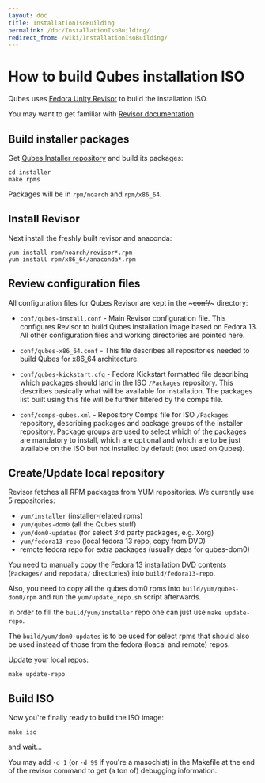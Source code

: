 ```yaml
---
layout: doc
title: InstallationIsoBuilding
permalink: /doc/InstallationIsoBuilding/
redirect_from: /wiki/InstallationIsoBuilding/
---
```


How to build Qubes installation ISO
===================================

Qubes uses [Fedora Unity Revisor](http://revisor.fedoraunity.org/) to build the installation ISO.

You may want to get familiar with [Revisor documentation](http://revisor.fedoraunity.org/documentation).

Build installer packages
------------------------

Get [Qubes Installer repository](http://git.qubes-os.org/?p=smoku/installer) and build its packages:

~~~
cd installer
make rpms
~~~

Packages will be in `rpm/noarch` and `rpm/x86_64`.

Install Revisor
---------------

Next install the freshly built revisor and anaconda:

~~~
yum install rpm/noarch/revisor*.rpm
yum install rpm/x86_64/anaconda*.rpm
~~~

Review configuration files
--------------------------

All configuration files for Qubes Revisor are kept in the ~~~conf/~~~ directory:

-   `conf/qubes-install.conf` - Main Revisor configuration file. This configures Revisor to build Qubes Installation image based on Fedora 13. All other configuration files and working directories are pointed here.

-   `conf/qubes-x86_64.conf` - This file describes all repositories needed to build Qubes for x86\_64 architecture.

-   `conf/qubes-kickstart.cfg` - Fedora Kickstart formatted file describing which packages should land in the ISO `/Packages` repository. This describes basically what will be available for installation. The packages list built using this file will be further filtered by the comps file.

-   `conf/comps-qubes.xml` - Repository Comps file for ISO `/Packages` repository, describing packages and package groups of the installer repository. Package groups are used to select which of the packages are mandatory to install, which are optional and which are to be just available on the ISO but not installed by default (not used on Qubes).

Create/Update local repository
------------------------------

Revisor fetches all RPM packages from YUM repositories. We currently use 5 repositories:

-   `yum/installer` (installer-related rpms)
-   `yum/qubes-dom0` (all the Qubes stuff)
-   `yum/dom0-updates` (for select 3rd party packages, e.g. Xorg)
-   `yum/fedora13-repo` (local fedora 13 repo, copy from DVD)
-   remote fedora repo for extra packages (usually deps for qubes-dom0)

You need to manually copy the Fedora 13 installation DVD contents (`Packages/` and `repodata/` directories) into `build/fedora13-repo`.

Also, you need to copy all the qubes dom0 rpms into `build/yum/qubes-dom0/rpm` and run the `yum/update_repo.sh` script afterwards.

In order to fill the `build/yum/installer` repo one can just use `make update-repo`.

The `build/yum/dom0-updates` is to be used for select rpms that should also be used instead of those from the fedora (loacal and remote) repos.

Update your local repos:

~~~
make update-repo
~~~

Build ISO
---------

Now you're finally ready to build the ISO image:

~~~
make iso
~~~

and wait...

You may add `-d 1` (or `-d 99` if you're a masochist) in the Makefile at the end of the revisor command to get (a ton of) debugging information.
